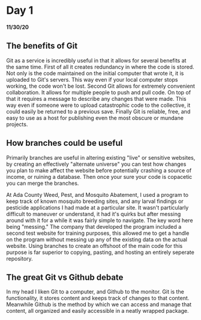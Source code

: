 # Day 1
__11/30/20__

## The benefits of Git

Git as a service is incredibly useful in that it allows for several benefits at the same time. First of all it creates redundancy in where the code is stored. Not only is the code maintained on the initial computer that wrote it, it is uploaded to Git's servers. This way even if your local computer stops working, the code won't be lost. Second Git allows for extremely convenient collaboration. It allows for multiple people to push and pull code. On top of that it requires a message to describe any changes that were made. This way even if someone were to upload catastrophic code to the collective, it could easily be returned to a previous save. Finally Git is reliable, free, and easy to use as a host for publishing even the most obscure or mundane projects.

## How branches could be useful

Primarily branches are useful in altering existing "live" or sensitive websites, by creating an effectively "alternate universe" you can test how changes you plan to make affect the website before potentially crashing a source of income, or ruining a database. Then once your sure your code is copacetic you can merge the branches.

At Ada County Weed, Pest, and Mosquito Abatement, I used a program to keep track of known mosquito breeding sites, and any larval findings or  pesticide applications I had made at a particular site. It wasn't particularly difficult to maneuver or understand, it had it's quirks but after messing around with it for a while it was fairly simple to navigate. The key word here being "messing." The company that developed the program included a second test website for training purposes, this allowed me to get a handle on the program without messing up any of the existing data on the actual website. Using branches to create an offshoot of the main code for this purpose is far superior to copying, pasting, and hosting an entirely seperate repository. 

## The great Git vs Github debate

In my head I liken Git to a computer, and Github to the monitor. Git is the functionality, it stores content and keeps track of changes to that content. Meanwhile Github is the method by which we can access and manage that content, all organized and easily accessible in a neatly wrapped package.